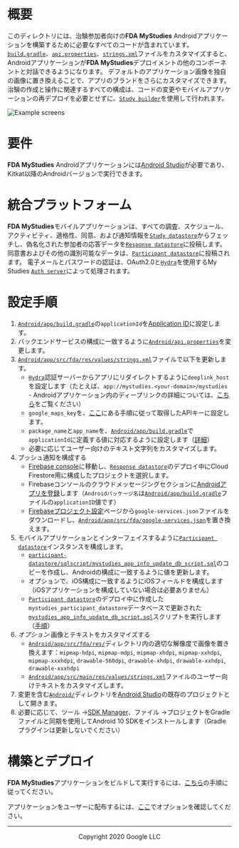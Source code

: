 <!--
 Copyright 2020 Google LLC
 Use of this source code is governed by an MIT-style
 license that can be found in the LICENSE file or at
 https://opensource.org/licenses/MIT.
-->

# 概要
このディレクトリには、治験参加者向けの**FDA MyStudies** Androidアプリケーションを構築するために必要なすべてのコードが含まれています。 [`build.gradle`](app/build.gradle)、[`api.properties`](api.properties)、[`strings.xml`](app/src/fda/res/values/strings.xml)ファイルをカスタマイズすると、Androidアプリケーションが**FDA MyStudies**デプロイメントの他のコンポーネントと対話できるようになります。 デフォルトのアプリケーション画像を独自の画像に置き換えることで、アプリのブランドをさらにカスタマイズできます。 治験の作成と操作に関連するすべての構成は、コードの変更やモバイルアプリケーションの再デプロイを必要とせずに、[`Study builder`](../study-builder/)を使用して行われます。

<!--TODO A demonstration of the Android mobile application can be found [here](todo). --->

![Example screens](../documentation/images/mobile-screens.png "Example screens")

# 要件
**FDA MyStudies** Androidアプリケーションには[Android Studio](https://developer.android.com/studio/index.html)が必要であり、Kitkat以降のAndroidバージョンで実行できます。

# 統合プラットフォーム
**FDA MyStudies**モバイルアプリケーションは、すべての調査、スケジュール、アクティビティ、適格性、同意、および通知情報を[`Study datastore`](../study-datastore/)からフェッチし、偽名化された参加者の応答データを[`Response datastore`](../response-datastore/)に投稿します。 同意書およびその他の識別可能なデータは、[`Participant datastore`](../participant-datastore/)に投稿されます。 電子メールとパスワードの認証は、OAuth2.0と[`Hydra`](/hydra/)を使用するMy Studies [`Auth server`](../auth-server/)によって処理されます。

# 設定手順

1. [`Android/app/build.gradle`](app/build.gradle)の`applicationId`を[Application ID](https://developer.android.com/studio/build/application-id)に設定します。
1. バックエンドサービスの構成に一致するように[`Android/api.properties`](api.properties)を変更します。
1. [`Android/app/src/fda/res/values/strings.xml`](app/src/fda/res/values/strings.xml)ファイルで以下を更新します。
    -   [`Hydra`](/hydra/)認証サーバーからアプリにリダイレクトするように`deeplink_host`を設定します（たとえば、`app://mystudies.<your-domain>/mystudies` - Androidアプリケーション内のディープリンクの詳細については、[こちら](https://developer.android.com/training/app-links/deep-linking)をご覧ください）
    -   `google_maps_key`を、[ここ](https://developers.google.com/maps/documentation/android-sdk/get-api-key)にある手順に従って取得したAPIキーに設定します。
    -   `package_name`と`app_name`を、[`Android/app/build.gradle`](app/build.gradle)で`applicationId`に定義する値に対応するように設定します（[詳細](https://developer.android.com/studio/build/application-id)）
    -    必要に応じてユーザー向けのテキスト文字列をカスタマイズします。
1. プッシュ通知を構成する
    -   [Firebase console](https://console.firebase.google.com/)に移動し、[`Response datastore`](/response-datastore/)のデプロイ中にCloud Firestore用に構成したプロジェクトを選択します。
    -    Firebaseコンソールのクラウドメッセージングセクションに[Androidアプリを登録](https://firebase.google.com/docs/android/setup)します（`Androidパッケージ名`は[`Android/app/build.gradle`](app/build.gradle)ファイルの`applicationID`値です）
    -    [Firebaseプロジェクト設定](https://console.firebase.google.com/project/_/settings/general/)ページから`google-services.json`ファイルをダウンロードし、[`Android/app/src/fda/google-services.json`](app/src/fda/google-services.json)を置き換えます。
1. モバイルアプリケーションとインターフェイスするように[`Participant datastore`](/participant-datastore/)インスタンスを構成します。
    -    [`participant-datastore/sqlscript/mystudies_app_info_update_db_script.sql`](../participant-datastore/sqlscript/mystudies_app_info_update_db_script.sql)のコピーを作成し、Androidの構成に一致するように値を更新します。
    -    オプションで、iOS構成に一致するようにiOSフィールドを構成します（iOSアプリケーションを構成していない場合は必要ありません）
    -    [`Participant datastore`](/participant-datastore/)のデプロイ中に作成した`mystudies_participant_datastore`データベースで更新された[`mystudies_app_info_update_db_script.sql`](../participant-datastore/sqlscript/mystudies_app_info_update_db_script.sql)スクリプトを実行します（[手順](https://cloud.google.com/sql/docs/mysql/import-export/importing#importing_a_sql_dump_file)）
1. *オプション* 画像とテキストをカスタマイズする
     -  [`Android/app/src/fda/res/`](app/src/fda/res/)ディレクトリ内の適切な解像度で画像を置き換えます：`mipmap-hdpi`, `mipmap-mdpi`, `mipmap-xhdpi`, `mipmap-xxhdpi`, `mipmap-xxxhdpi`, `drawable-560dpi`, `drawable-xhdpi`, `drawable-xxhdpi`, `drawable-xxxhdpi`
     -  [`Android/app/src/main/res/values/strings.xml`](app/src/main/res/values/strings.xml)ファイルのユーザー向けテキストをカスタマイズします。 
1. 変更を含む[`Android/`](../Android/)ディレクトリを[Android Studio](https://developer.android.com/studio/index.html)の既存のプロジェクトとして開きます。
1. 必要に応じて、ツール &rarr;[SDK Manager](https://developer.android.com/studio/intro/update#sdk-manager)、ファイル &rarr;プロジェクトをGradleファイルと同期を使用してAndroid 10 SDKをインストールします（Gradleプラグインは更新しないでください）

# 構築とデプロイ
**FDA MyStudies**アプリケーションをビルドして実行するには、[こちら](https://developer.android.com/studio/run)の手順に従ってください。

アプリケーションをユーザーに配布するには、[ここ](https://developer.android.com/studio/publish)でオプションを確認してください。

***
<p align="center">Copyright 2020 Google LLC</p>
